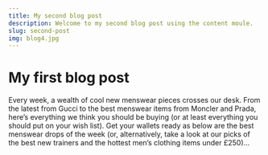 ```yaml
---
title: My second blog post
description: Welcome to my second blog post using the content moule.
slug: second-post
img: blog4.jpg
---
```


# My first blog post

Every week, a wealth of cool new menswear pieces crosses our desk. From the latest from Gucci to the best menswear items from Moncler and Prada, here’s everything we think you should be buying (or at least everything you should put on your wish list). Get your wallets ready as below are the best menswear drops of the week (or, alternatively, take a look at our picks of the best new trainers and the hottest men’s clothing items under £250)…